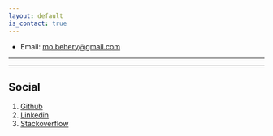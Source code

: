 ```yaml
---
layout: default
is_contact: true
---
```


* Email: [mo.behery@gmail.com](mailto:mo.behery@gmail.com)

<!-- * Phone: [+91-123123](tel:+91-123123) -->

---

<!-- 
## Mailing Address

> 221B, Baker Street
>
> London
>
> United Kingdom -->

---

## Social

1. [Github](https://github.com/Behery)
2. [Linkedin](https://linkedin.com/in/mo-behery)
3. [Stackoverflow](https://stackexchange.com/users/119676)
